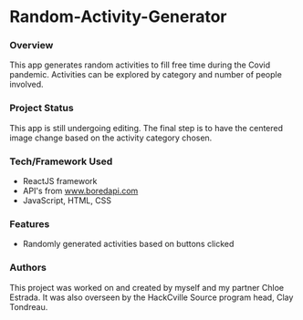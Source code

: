 # Random-Activity-Generator

### Overview 
This app generates random activities to fill free time during the Covid pandemic. Activities can be explored by category and number of people involved. 

### Project Status 
This app is still undergoing editing. The final step is to have the centered image change based on the activity category chosen.

### Tech/Framework Used 
* ReactJS framework
* API's from www.boredapi.com
* JavaScript, HTML, CSS

### Features
* Randomly generated activities based on buttons clicked 

### Authors 
This project was worked on and created by myself and my partner Chloe Estrada. It was also overseen by the HackCville Source program head, Clay Tondreau.

